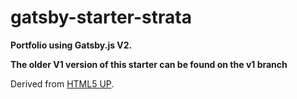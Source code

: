 # gatsby-starter-strata

**Portfolio using Gatsby.js V2.**

**The older V1 version of this starter can be found on the v1 branch**

Derived from [HTML5 UP](https://html5up.net/strata).
